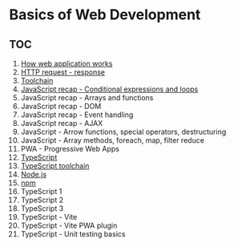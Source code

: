 # Basics of Web Development

## TOC
1. [How web application works](architecture.md)
2. [HTTP request - response](http-request-response.md)
3. [Toolchain](tools_pt1.md)
4. [JavaScript recap - Conditional expressions and loops](JS-recap1.md)
5. JavaScript recap - Arrays and functions
6. JavaScript recap - DOM
7. JavaScript recap - Event handling
8. JavaScript recap - AJAX
9. JavaScript - Arrow functions, special operators, destructuring
10. JavaScript - Array methods, foreach, map, filter reduce
11. PWA - Progressive Web Apps
12. [TypeScript](typescript.md)
13. [TypeScript toolchain](tools_pt2.md)
14. [Node.js](node.md)
15. [npm](npm.md)
16. TypeScript 1
17. TypeScript 2
18. TypeScript 3
19. TypeScript - Vite
20. TypeScript - Vite PWA plugin
21. TypeScript - Unit testing basics
